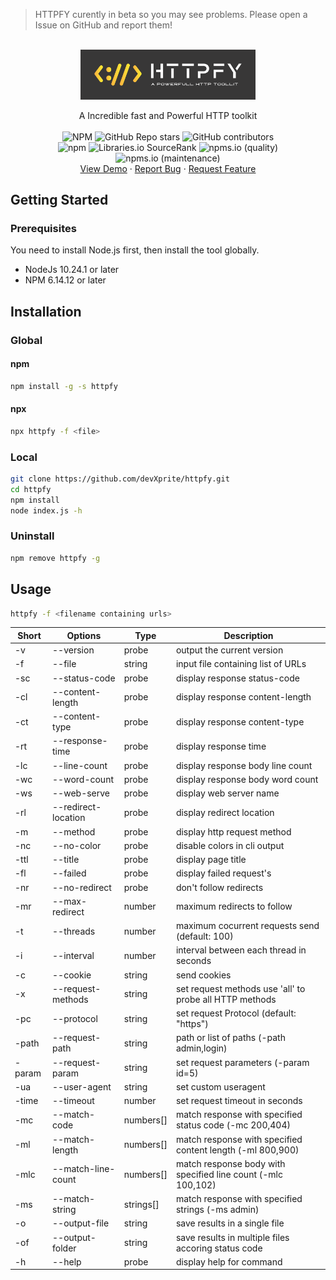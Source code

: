 <div id="top"></div>

> HTTPFY curently in beta so you may see problems. Please open a Issue on GitHub and report them!

<br />
<div align="center">
  <a href="https://github.com/devxprite/httpfy">
    <img src="_includes/httpFy_logo.png" alt="Logo" width="280">
  </a>

  <p align="center">
    A Incredible fast and Powerful HTTP toolkit
    <br>
    <br>
    <img alt="NPM" src="https://img.shields.io/npm/l/httpfy">
    <img alt="GitHub Repo stars" src="https://img.shields.io/github/stars/devxprite/httpfy">
    <img alt="GitHub contributors" src="https://img.shields.io/github/contributors-anon/devxprite/httpfy">
    <br>
    <img alt="npm" src="https://img.shields.io/npm/dw/httpfy">
    <img alt="Libraries.io SourceRank" src="https://img.shields.io/librariesio/sourcerank/npm/httpfy">
    <img alt="npms.io (quality)" src="https://img.shields.io/npms-io/quality-score/httpfy">
    <img alt="npms.io (maintenance)" src="https://img.shields.io/npms-io/maintenance-score/httpfy">    
    <!--
    <a href="https://github.com/github_username/repo_name"><strong>Explore the docs »</strong></a> -->
    <br />
    <a href="https://github.com/github_username/repo_name">View Demo</a>
    ·
    <a href="https://github.com/github_username/repo_name/issues">Report Bug</a>
    ·
    <a href="https://github.com/github_username/repo_name/issues">Request Feature</a>
  </p>
</div>

<!-- GETTING STARTED -->

## Getting Started

### Prerequisites

You need to install Node.js first, then install the tool globally.
- NodeJs 10.24.1 or later
- NPM 6.14.12 or later

## Installation

### Global

#### npm

```bash
npm install -g -s httpfy
```

#### npx

```bash
npx httpfy -f <file>
```

### Local

```bash
git clone https://github.com/devXprite/httpfy.git
cd httpfy
npm install
node index.js -h
```

### Uninstall

```bash
npm remove httpfy -g
```

## Usage

```bash
httpfy -f <filename containing urls>
```

| Short  | Options             | Type      | Description                                                  |
| ------ | ------------------- | --------- | ------------------------------------------------------------ |
| -v     | --version           | probe     | output the current version                                   |
| -f     | --file              | string    | input file containing list of URLs                           |
| -sc    | --status-code       | probe     | display response status-code                                 |
| -cl    | --content-length    | probe     | display response content-length                              |
| -ct    | --content-type      | probe     | display response content-type                                |
| -rt    | --response-time     | probe     | display response time                                        |
| -lc    | --line-count        | probe     | display response body line count                             |
| -wc    | --word-count        | probe     | display response body word count                             |
| -ws    | --web-serve         | probe     | display web server name                                      |
| -rl    | --redirect-location | probe     | display redirect location                                    |
| -m     | --method            | probe     | display http request method                                  |
| -nc    | --no-color          | probe     | disable colors in cli output                                 |
| -ttl   | --title             | probe     | display page title                                           |
| -fl    | --failed            | probe     | display failed request's                                     |
| -nr    | --no-redirect       | probe     | don't follow redirects                                       |
| -mr    | --max-redirect      | number    | maximum redirects to follow                                  |
| -t     | --threads           | number    | maximum cocurrent requests send (default: 100)               |
| -i     | --interval          | number    | interval between each thread in seconds                      |
| -c     | --cookie            | string    | send cookies                                                 |
| -x     | --request-methods   | string    | set request methods use 'all' to probe all HTTP methods      |
| -pc    | --protocol          | string    | set request Protocol (default: "https")                      |
| -path  | --request-path      | string    | path or list of paths  (-path admin,login)                   |
| -param | --request-param     | string    | set request parameters (-param id=5)                         |
| -ua    | --user-agent        | string    | set custom useragent                                         |
| -time  | --timeout           | number    | set request timeout in seconds                               |
| -mc    | --match-code        | numbers[] | match response with specified status code (-mc 200,404)      |
| -ml    | --match-length      | numbers[] | match response with specified content length (-ml 800,900)   |
| -mlc   | --match-line-count  | numbers[] | match response body with specified line count (-mlc 100,102) |
| -ms    | --match-string      | strings[] | match response with specified strings (-ms admin)            |
| -o     | --output-file       | string    | save results in a single file                                |
| -of    | --output-folder     | string    | save results in multiple files accoring status code          |
| -h     | --help              | probe     | display help for command                                     |

